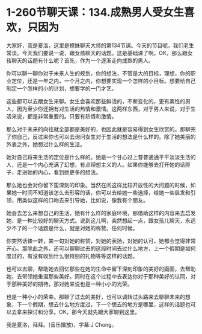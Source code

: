 # 1-260节聊天课：134.成熟男人受女生喜欢，只因为

大家好，我是夏洛，这里是撩妹聊天大师的第134节课。今天的节目呢，我们老生常谈。今天我们要说一说，跟女孩聊天的话题。这是基础课了啊。OK，那么跟女孩聊天的话题有什么呢？首先，作为一个逐渐走向成熟的男人。

你可以聊一聊你对于未来人生的规划，你的想法，不管是大的目标，理想，你的职业定位，还是一年之内，一个月之内，你想要实现一个怎样的小目标。想要给自己制定一个怎样的小的计划，想要学的一门才艺。

这些都可以去跟女生来聊。女生会喜欢那些鲜活的，不断变化的，更有素性的男人，因为至少你还拥有对生活的热情和激情。这两样东西，对于男人来说，对于生活来说，都是非常重要的。只要有热情和激情。

那么对于未来的向往就全部都是美好的，也因此就是容易得到女生欣赏的。那聊完了你自己，反过来你也可以去询问女生对于生活的想法是什么样的。除了她美丽的外表之外，她想过什么样的生活。

她对自己将来生活的定位是什么样的。她是一个甘心过上普普通通平平淡淡生活的人，还是一个内心充满了幻想，有点理想主义的人。如果你能够去打开她的话匣子，走进她的内心，看到她更多的想法。

那么她也会对你留下蛮深刻的印象。当然在问这样比较开放性的大问题的时候，如果她一时间不知道该怎么去形容的话，你可以去给她一些选择，给她一些启发和引领，用类似这样的口吻去来引导她，比如说，像我有个朋友。

她会去怎么来想自己的生活，她有什么样的家庭环境，那借助这样的内容来去启发她，是一种比较好的聊天方式。说到这儿啊，突然想起一点，跟女孩儿聊天，永远少不了的一个话题是什么，就是对她的称赞。任何时候。

你突然话锋一转，来一句对她的称赞，对她的表扬，对她的认可，她都会觉得非常开心。那除此之外，还可以聊聊过去的这段时间去过什么地方，上一个假期是如何度过的，有没有收到什么很特别的礼物等等这样的话题。

也可以去聊，帮助她去回忆那些在她的生命中留下深刻印象的美好的画面，去帮助她，去带领她重温那些美好。同时在这个过程中去表达你对于那种美好的认同，对于那种美好的期待，那对她来说也是一种小小的光荣。

也是一种小小的荣幸。那聊了过去的美好，也可以调转过头路来去聊聊未来的想象，下一个假期，想去什么地方度过，下一个想去的地方是哪里，这样的话题也可以去拿来探讨和分享。OK，那今天就先跟大家聊到这里。

我是夏洛，拜拜。(音乐播放)，字幕:J Chong。